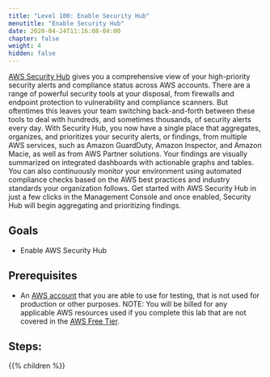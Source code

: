 ```yaml
---
title: "Level 100: Enable Security Hub"
menutitle: "Enable Security Hub"
date: 2020-04-24T11:16:08-04:00
chapter: false
weight: 4
hidden: false
---
```


[AWS Security Hub](https://aws.amazon.com/security-hub/) gives you a comprehensive view of your high-priority security alerts and compliance status across AWS accounts. There are a range of powerful security tools at your disposal, from firewalls and endpoint protection to vulnerability and compliance scanners. But oftentimes this leaves your team switching back-and-forth between these tools to deal with hundreds, and sometimes thousands, of security alerts every day. With Security Hub, you now have a single place that aggregates, organizes, and prioritizes your security alerts, or findings, from multiple AWS services, such as Amazon GuardDuty, Amazon Inspector, and Amazon Macie, as well as from AWS Partner solutions. Your findings are visually summarized on integrated dashboards with actionable graphs and tables. You can also continuously monitor your environment using automated compliance checks based on the AWS best practices and industry standards your organization follows. Get started with AWS Security Hub in just a few clicks in the Management Console and once enabled, Security Hub will begin aggregating and prioritizing findings.

## Goals

* Enable AWS Security Hub

## Prerequisites

* An [AWS account](https://portal.aws.amazon.com/gp/aws/developer/registration/index.html) that you are able to use for testing, that is not used for production or other purposes.
NOTE: You will be billed for any applicable AWS resources used if you complete this lab that are not covered in the [AWS Free Tier](https://aws.amazon.com/free/).

## Steps:
{{% children  %}}
